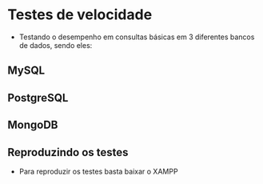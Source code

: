 # Testes de velocidade

- Testando o desempenho em consultas básicas em 3 diferentes bancos de dados, sendo eles:

## MySQL

## PostgreSQL

## MongoDB

## Reproduzindo os testes

- Para reproduzir os testes basta baixar o XAMPP
